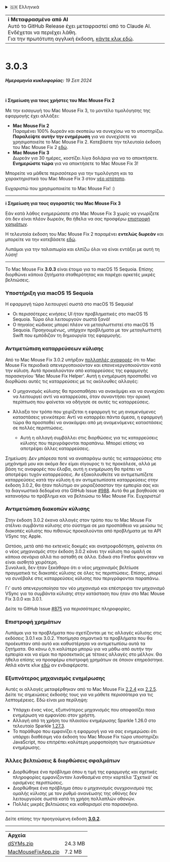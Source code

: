 <details>
<summary>🇬🇷 Ελληνικά</summary>

[🇬🇧 English (GitHub)](https://github.com/noah-nuebling/mac-mouse-fix/releases/tag/3.0.3)\
[🇦🇩 Català](https://redirect.macmousefix.com/?target=mmf-release&tag=3.0.3&locale=ca)\
[🇩🇪 Deutsch](https://redirect.macmousefix.com/?target=mmf-release&tag=3.0.3&locale=de)\
[🇪🇸 Español](https://redirect.macmousefix.com/?target=mmf-release&tag=3.0.3&locale=es)\
[🇫🇷 Français](https://redirect.macmousefix.com/?target=mmf-release&tag=3.0.3&locale=fr)\
[🇮🇩 Indonesia](https://redirect.macmousefix.com/?target=mmf-release&tag=3.0.3&locale=id)\
[🇮🇹 Italiano](https://redirect.macmousefix.com/?target=mmf-release&tag=3.0.3&locale=it)\
[🇭🇺 Magyar](https://redirect.macmousefix.com/?target=mmf-release&tag=3.0.3&locale=hu)\
[🇳🇱 Nederlands](https://redirect.macmousefix.com/?target=mmf-release&tag=3.0.3&locale=nl)\
[🇵🇱 Polski](https://redirect.macmousefix.com/?target=mmf-release&tag=3.0.3&locale=pl)\
[🇧🇷 Português (Brasil)](https://redirect.macmousefix.com/?target=mmf-release&tag=3.0.3&locale=pt-BR)\
[🇵🇹 Português (Portugal)](https://redirect.macmousefix.com/?target=mmf-release&tag=3.0.3&locale=pt-PT)\
[🇷🇴 Română](https://redirect.macmousefix.com/?target=mmf-release&tag=3.0.3&locale=ro)\
[🇸🇪 Svenska](https://redirect.macmousefix.com/?target=mmf-release&tag=3.0.3&locale=sv)\
[🇻🇳 Tiếng Việt](https://redirect.macmousefix.com/?target=mmf-release&tag=3.0.3&locale=vi)\
[🇹🇷 Türkçe](https://redirect.macmousefix.com/?target=mmf-release&tag=3.0.3&locale=tr)\
[🇨🇿 Čeština](https://redirect.macmousefix.com/?target=mmf-release&tag=3.0.3&locale=cs)\
**🇬🇷 Ελληνικά**\
[🇷🇺 Русский](https://redirect.macmousefix.com/?target=mmf-release&tag=3.0.3&locale=ru)\
[🇺🇦 Українська](https://redirect.macmousefix.com/?target=mmf-release&tag=3.0.3&locale=uk)\
[🇮🇱 עברית](https://redirect.macmousefix.com/?target=mmf-release&tag=3.0.3&locale=he)\
[🇸🇦 العربية](https://redirect.macmousefix.com/?target=mmf-release&tag=3.0.3&locale=ar)\
[🇮🇳 हिन्दी](https://redirect.macmousefix.com/?target=mmf-release&tag=3.0.3&locale=hi)\
[🇹🇭 ไทย](https://redirect.macmousefix.com/?target=mmf-release&tag=3.0.3&locale=th)\
[🇨🇳 中文 (简体)](https://redirect.macmousefix.com/?target=mmf-release&tag=3.0.3&locale=zh-Hans)\
[🇨🇳 中文 (繁體)](https://redirect.macmousefix.com/?target=mmf-release&tag=3.0.3&locale=zh-Hant)\
[🇭🇰 中文（香港)](https://redirect.macmousefix.com/?target=mmf-release&tag=3.0.3&locale=zh-HK)\
[🇯🇵 日本語](https://redirect.macmousefix.com/?target=mmf-release&tag=3.0.3&locale=ja)\
[🇰🇷 한국어](https://redirect.macmousefix.com/?target=mmf-release&tag=3.0.3&locale=ko)\
[Help translate Mac Mouse Fix to different languages!](https://github.com/noah-nuebling/mac-mouse-fix/discussions/731)
</details>
<table align=><td>
<b>ℹ️ Μεταφρασμένο από AI</b><br>
Αυτό το GitHub Release έχει μεταφραστεί από το Claude AI. Ενδέχεται να περιέχει λάθη.<br>
Για την πρωτότυπη αγγλική έκδοση, <a href="https://github.com/noah-nuebling/mac-mouse-fix/releases/tag/3.0.3">κάντε κλικ εδώ</a>.
</td></table>

<table></table>

# 3.0.3
***Ημερομηνία κυκλοφορίας:** 19 Σεπ 2024*

<br>

**ℹ️ Σημείωση για τους χρήστες του Mac Mouse Fix 2**

Με την εισαγωγή του Mac Mouse Fix 3, το μοντέλο τιμολόγησης της εφαρμογής έχει αλλάξει:

- **Mac Mouse Fix 2**\
Παραμένει 100% δωρεάν και σκοπεύω να συνεχίσω να το υποστηρίζω.\
**Παραλείψτε αυτήν την ενημέρωση** για να συνεχίσετε να χρησιμοποιείτε το Mac Mouse Fix 2. Κατεβάστε την τελευταία έκδοση του Mac Mouse Fix 2 [εδώ](https://redirect.macmousefix.com/?target=mmf2-latest&locale=el).
- **Mac Mouse Fix 3**\
Δωρεάν για 30 ημέρες, κοστίζει λίγα δολάρια για να το αποκτήσετε.\
**Ενημερώστε τώρα** για να αποκτήσετε το Mac Mouse Fix 3!

Μπορείτε να μάθετε περισσότερα για την τιμολόγηση και τα χαρακτηριστικά του Mac Mouse Fix 3 στον [νέο ιστότοπο](https://macmousefix.com/).

Ευχαριστώ που χρησιμοποιείτε το Mac Mouse Fix! :)

---

**ℹ️ Σημείωση για τους αγοραστές του Mac Mouse Fix 3**

Εάν κατά λάθος ενημερώσατε στο Mac Mouse Fix 3 χωρίς να γνωρίζετε ότι δεν είναι πλέον δωρεάν, θα ήθελα να σας προσφέρω [επιστροφή χρημάτων](https://redirect.macmousefix.com/?target=mmf-apply-for-refund&locale=el).

Η τελευταία έκδοση του Mac Mouse Fix 2 παραμένει **εντελώς δωρεάν** και μπορείτε να την κατεβάσετε [εδώ](https://redirect.macmousefix.com/?target=mmf2-latest&locale=el).

Λυπάμαι για την ταλαιπωρία και ελπίζω όλοι να είναι εντάξει με αυτή τη λύση!

---

Το Mac Mouse Fix **3.0.3** είναι έτοιμο για το macOS 15 Sequoia. Επίσης διορθώνει κάποια ζητήματα σταθερότητας και παρέχει αρκετές μικρές βελτιώσεις.

### Υποστήριξη για macOS 15 Sequoia

Η εφαρμογή τώρα λειτουργεί σωστά στο macOS 15 Sequoia!

- Οι περισσότερες κινήσεις UI ήταν προβληματικές στο macOS 15 Sequoia. Τώρα όλα λειτουργούν σωστά ξανά!
- Ο πηγαίος κώδικας μπορεί πλέον να μεταγλωττιστεί στο macOS 15 Sequoia. Προηγουμένως, υπήρχαν προβλήματα με τον μεταγλωττιστή Swift που εμπόδιζαν τη δημιουργία της εφαρμογής.

### Αντιμετώπιση καταρρεύσεων κύλισης

Από το Mac Mouse Fix 3.0.2 υπήρξαν [πολλαπλές αναφορές](https://github.com/noah-nuebling/mac-mouse-fix/issues/988) ότι το Mac Mouse Fix περιοδικά απενεργοποιούνταν και επανενεργοποιούνταν κατά την κύλιση. Αυτό προκαλούνταν από καταρρεύσεις της εφαρμογής παρασκηνίου 'Mac Mouse Fix Helper'. Αυτή η ενημέρωση προσπαθεί να διορθώσει αυτές τις καταρρεύσεις με τις ακόλουθες αλλαγές:

- Ο μηχανισμός κύλισης θα προσπαθήσει να ανακάμψει και να συνεχίσει να λειτουργεί αντί να καταρρεύσει, όταν συναντήσει την οριακή περίπτωση που φαίνεται να οδήγησε σε αυτές τις καταρρεύσεις.
- Άλλαξα τον τρόπο που χειρίζεται η εφαρμογή τις μη αναμενόμενες καταστάσεις γενικότερα: Αντί να καταρρέει πάντα άμεσα, η εφαρμογή τώρα θα προσπαθεί να ανακάμψει από μη αναμενόμενες καταστάσεις σε πολλές περιπτώσεις.

    - Αυτή η αλλαγή συμβάλλει στις διορθώσεις για τις καταρρεύσεις κύλισης που περιγράφονται παραπάνω. Μπορεί επίσης να αποτρέψει άλλες καταρρεύσεις.

Σημείωση: Δεν μπόρεσα ποτέ να αναπαράγω αυτές τις καταρρεύσεις στο μηχάνημά μου και ακόμα δεν είμαι σίγουρος τι τις προκάλεσε, αλλά με βάση τις αναφορές που έλαβα, αυτή η ενημέρωση θα πρέπει να αποτρέψει τυχόν καταρρεύσεις. Αν εξακολουθείτε να αντιμετωπίζετε καταρρεύσεις κατά την κύλιση ή αν αντιμετωπίσατε καταρρεύσεις στην έκδοση 3.0.2, θα ήταν πολύτιμο αν μοιραζόσασταν την εμπειρία σας και τα διαγνωστικά δεδομένα στο GitHub Issue [#988](https://github.com/noah-nuebling/mac-mouse-fix/issues/988). Αυτό θα με βοηθούσε να κατανοήσω το πρόβλημα και να βελτιώσω το Mac Mouse Fix. Ευχαριστώ!

### Αντιμετώπιση διακοπών κύλισης

Στην έκδοση 3.0.2 έκανα αλλαγές στον τρόπο που το Mac Mouse Fix στέλνει συμβάντα κύλισης στο σύστημα σε μια προσπάθεια να μειώσω τις διακοπές κύλισης που πιθανώς προκαλούνται από προβλήματα με τα API VSync της Apple.

Ωστόσο, μετά από πιο εκτενείς δοκιμές και ανατροφοδότηση, φαίνεται ότι ο νέος μηχανισμός στην έκδοση 3.0.2 κάνει την κύλιση πιο ομαλή σε κάποια σενάρια αλλά πιο ασταθή σε άλλα. Ειδικά στο Firefox φαινόταν να είναι αισθητά χειρότερη.\
Συνολικά, δεν ήταν ξεκάθαρο ότι ο νέος μηχανισμός βελτίωσε πραγματικά τις διακοπές κύλισης σε όλες τις περιπτώσεις. Επίσης, μπορεί να συνέβαλε στις καταρρεύσεις κύλισης που περιγράφονται παραπάνω.

Γι' αυτό απενεργοποίησα τον νέο μηχανισμό και επέστρεψα τον μηχανισμό VSync για τα συμβάντα κύλισης στην κατάσταση που ήταν στο Mac Mouse Fix 3.0.0 και 3.0.1.

Δείτε το GitHub Issue [#875](https://github.com/noah-nuebling/mac-mouse-fix/issues/875) για περισσότερες πληροφορίες.

### Επιστροφή χρημάτων

Λυπάμαι για τα προβλήματα που σχετίζονται με τις αλλαγές κύλισης στις εκδόσεις 3.0.1 και 3.0.2. Υποτίμησα σημαντικά τα προβλήματα που θα προέκυπταν από αυτό και καθυστέρησα να αντιμετωπίσω αυτά τα ζητήματα. Θα κάνω ό,τι καλύτερο μπορώ για να μάθω από αυτήν την εμπειρία και να είμαι πιο προσεκτικός με τέτοιες αλλαγές στο μέλλον. Θα ήθελα επίσης να προσφέρω επιστροφή χρημάτων σε όποιον επηρεάστηκε. Απλά κάντε κλικ [εδώ](https://redirect.macmousefix.com/?target=mmf-apply-for-refund&locale=el) αν ενδιαφέρεστε.

### Εξυπνότερος μηχανισμός ενημέρωσης

Αυτές οι αλλαγές μεταφέρθηκαν από το Mac Mouse Fix [2.2.4](https://redirect.macmousefix.com/?target=mmf-release&tag=2.2.4&locale=el) και [2.2.5](https://redirect.macmousefix.com/?target=mmf-release&tag=2.2.5&locale=el). Δείτε τις σημειώσεις έκδοσής τους για να μάθετε περισσότερα για τις λεπτομέρειες. Εδώ είναι μια περίληψη:

- Υπάρχει ένας νέος, εξυπνότερος μηχανισμός που αποφασίζει ποια ενημέρωση να εμφανίσει στον χρήστη.
- Αλλαγή από τη χρήση του πλαισίου ενημέρωσης Sparkle 1.26.0 στο τελευταίο Sparkle [1.27.3](https://github.com/sparkle-project/Sparkle/releases/tag/1.27.3).
- Το παράθυρο που εμφανίζει η εφαρμογή για να σας ενημερώσει ότι υπάρχει διαθέσιμη νέα έκδοση του Mac Mouse Fix τώρα υποστηρίζει JavaScript, που επιτρέπει καλύτερη μορφοποίηση των σημειώσεων ενημέρωσης.

### Άλλες βελτιώσεις & διορθώσεις σφαλμάτων

- Διορθώθηκε ένα πρόβλημα όπου η τιμή της εφαρμογής και σχετικές πληροφορίες εμφανίζονταν λανθασμένα στην καρτέλα 'Σχετικά' σε ορισμένες περιπτώσεις.
- Διορθώθηκε ένα πρόβλημα όπου ο μηχανισμός συγχρονισμού της ομαλής κύλισης με τον ρυθμό ανανέωσης της οθόνης δεν λειτουργούσε σωστά κατά τη χρήση πολλαπλών οθονών.
- Πολλές μικρές βελτιώσεις και καθαρισμοί στο παρασκήνιο.

---

Δείτε επίσης την προηγούμενη έκδοση [**3.0.2**](https://redirect.macmousefix.com/?target=mmf-release&tag=3.0.2&locale=el).

---

<table align="start">
<tr>
    <td colspan=2>
        <b>Αρχεία</b>
    </td>
</tr>
<tr>
    <td><a href="https://github.com/noah-nuebling/mac-mouse-fix/releases/download/3.0.3/dSYMs.zip">dSYMs.zip</a></td>
    <td>24.3 MB</td>
</tr>
<tr>
    <td><a href="https://github.com/noah-nuebling/mac-mouse-fix/releases/download/3.0.3/MacMouseFixApp.zip">MacMouseFixApp.zip</a></td>
    <td>7.2 MB</td>
</tr>
</table>